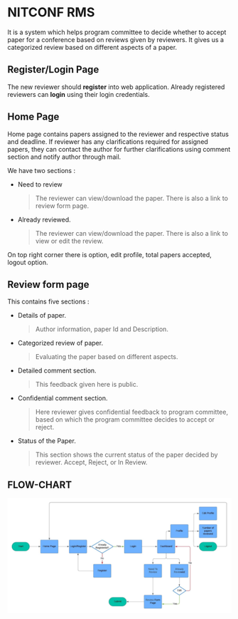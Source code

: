 # NITCONF RMS

It is a system which helps program committee to decide whether  to accept paper for a conference based on reviews given by reviewers. It gives us a categorized review based on different aspects of a paper. 


## Register/Login Page
The new reviewer should **register** into web application. Already registered reviewers can **login** using their login credentials. 



## Home Page
Home page contains papers assigned to the reviewer and respective status and deadline. If reviewer has any clarifications required for assigned papers, they can contact the author for further clarifications using comment section and notify author through mail. 

We have two sections :
 - Need to review
    >The reviewer can view/download the paper. There is also a link to review form page.
 - Already reviewed.
    >The reviewer can view/download the paper. There is also a link to view or edit the review.

On top right corner there is option, edit profile, total papers accepted, logout option.

## Review form page

This contains five sections  :
- Details of paper.
	> Author information, paper Id and Description.
- Categorized review of paper.
	> Evaluating the paper based on different aspects.
- Detailed comment section.
	> This feedback given here is public.
- Confidential comment section.
	> Here reviewer gives confidential feedback to program committee, based on which the program committee decides to accept or reject.
- Status of the Paper.
	> This section shows the current status of the paper decided by reviewer.
	  Accept, Reject, or In Review.

## FLOW-CHART

![Flow-Chart](RMS%20FLowchart.jpeg)